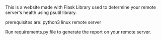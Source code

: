 This is a website made with Flask Library used to determine your remote server's health using psutil library.

prerequisites are:
python3 
linux remote server

Run requirements.py file to generate the report on your remote server.


